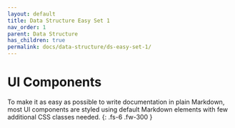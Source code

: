 ```yaml
---
layout: default
title: Data Structure Easy Set 1
nav_order: 1
parent: Data Structure
has_children: true
permalink: docs/data-structure/ds-easy-set-1/
---
```


# UI Components

To make it as easy as possible to write documentation in plain Markdown, most UI components are styled using default Markdown elements with few additional CSS classes needed.
{: .fs-6 .fw-300 }



